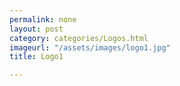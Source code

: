 ```yaml
---
permalink: none
layout: post
category: categories/Logos.html
imageurl: "/assets/images/logo1.jpg"
title: Logo1

---
```

